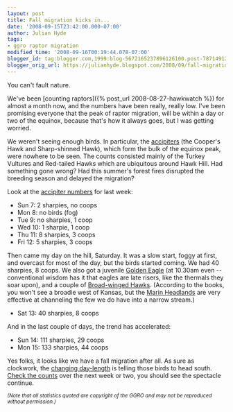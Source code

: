 ```yaml
---
layout: post
title: Fall migration kicks in...
date: '2008-09-15T23:42:00.000-07:00'
author: Julian Hyde
tags:
- ggro raptor migration
modified_time: '2008-09-16T00:19:44.078-07:00'
blogger_id: tag:blogger.com,1999:blog-5672165237896126100.post-7871491263793635980
blogger_orig_url: https://julianhyde.blogspot.com/2008/09/fall-migration-kicks-in.html
---
```


You can't fault nature.

We've been [counting raptors]({% post_url 2008-08-27-hawkwatch %})
for almost a month now, and the numbers have been really,
really low. I've been promising everyone that the peak of raptor
migration, will be within a day or two of the equinox, because that's
how it always goes, but I was getting worried.

We weren't seeing enough birds. In particular, the
[accipiters](https://en.wikipedia.org/wiki/Accipiter) (the
Cooper's Hawk and Sharp-shinned Hawk), which form the bulk of the
equinox peak, were nowhere to be seen. The counts consisted mainly of
the Turkey Vultures and Red-tailed Hawks which are ubiquitous around
Hawk Hill. Had something gone wrong? Had this summer's forest fires
disrupted the breeding season and delayed the migration?

Look at the
[accipiter numbers](http://ggro.org/hawkwatch/default.aspx) for last week:

* Sun 7: 2 sharpies, no coops
* Mon 8: no birds (fog)
* Tue 9: no sharpies, 1 coop
* Wed 10: 1 sharpie, 1 coop
* Thu 11: 8 sharpies, 3 coops
* Fri 12: 5 sharpies, 3 coops

Then came my day on the hill, Saturday. It was a slow start, foggy at
first, and overcast for most of the day, but the birds started
coming. We had 40 sharpies, 8 coops. We also got a juvenile
[Golden Eagle](https://en.wikipedia.org/wiki/Golden_Eagle) (at
10.30am even -- conventional wisdom has it that eagles are late
risers, like the thermals they soar upon), and a couple of
[Broad-winged Hawks](https://en.wikipedia.org/wiki/Broad-winged_Hawk).
(According to the books, you won't see a broadie west of
Kansas, but the
[Marin Headlands](https://en.wikipedia.org/wiki/Marin_Headlands#Wildlife)
are very effective at channeling the few we do have into
a narrow stream.)

* Sat 13: 40 sharpies, 8 coops

And in the last couple of days, the trend has
accelerated:

* Sun 14: 111 sharpies, 29 coops
* Mon 15: 133 sharpies, 44 coops

Yes folks, it looks like we have a fall migration after all. As sure
as clockwork, the [changing day-length](https://en.wikipedia.org/wiki/Bird_migration#Timing)
is telling those birds to head south. [Check the counts](http://www.hydromatic.net/ggro.xml) over
the next week or two, you should see the spectacle continue.

<small>*(Note that all statistics quoted are copyright of the GGRO and
may not be reproduced without permission.)*</small>
